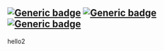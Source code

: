 [![Generic badge](https://img.shields.io/badge/production-0.0.1-green.svg)](https://github.com/flowlity/backend/releases/tag/0.0.1)
[![Generic badge](https://img.shields.io/badge/preprod-0.0.2-blue.svg)](https://github.com/flowlity/backend/releases/tag/0.0.2)
[![Generic badge](https://img.shields.io/badge/dev-0.0.4-red.svg)](https://github.com/flowlity/backend/releases/tag/0.0.4)
---
hello2
